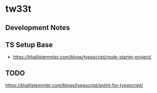 # tw33t

## Development Notes

## TS Setup Base

- https://khalilstemmler.com/blogs/typescript/node-starter-project/

## TODO

https://khalilstemmler.com/blogs/typescript/eslint-for-typescript/

